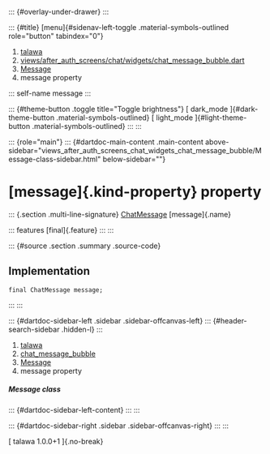 ::: {#overlay-under-drawer}
:::

::: {#title}
[menu]{#sidenav-left-toggle .material-symbols-outlined role="button"
tabindex="0"}

1.  [talawa](../../index.html)
2.  [views/after_auth_screens/chat/widgets/chat_message_bubble.dart](../../views_after_auth_screens_chat_widgets_chat_message_bubble/)
3.  [Message](../../views_after_auth_screens_chat_widgets_chat_message_bubble/Message-class.html)
4.  message property

::: self-name
message
:::

::: {#theme-button .toggle title="Toggle brightness"}
[ dark_mode ]{#dark-theme-button .material-symbols-outlined} [
light_mode ]{#light-theme-button .material-symbols-outlined}
:::
:::

::: {role="main"}
::: {#dartdoc-main-content .main-content above-sidebar="views_after_auth_screens_chat_widgets_chat_message_bubble/Message-class-sidebar.html" below-sidebar=""}
<div>

# [message]{.kind-property} property

</div>

::: {.section .multi-line-signature}
[ChatMessage](../../models_chats_chat_message/ChatMessage-class.html)
[message]{.name}

::: features
[final]{.feature}
:::
:::

::: {#source .section .summary .source-code}
## Implementation

``` language-dart
final ChatMessage message;
```
:::
:::

::: {#dartdoc-sidebar-left .sidebar .sidebar-offcanvas-left}
::: {#header-search-sidebar .hidden-l}
:::

1.  [talawa](../../index.html)
2.  [chat_message_bubble](../../views_after_auth_screens_chat_widgets_chat_message_bubble/)
3.  [Message](../../views_after_auth_screens_chat_widgets_chat_message_bubble/Message-class.html)
4.  message property

##### Message class

::: {#dartdoc-sidebar-left-content}
:::
:::

::: {#dartdoc-sidebar-right .sidebar .sidebar-offcanvas-right}
:::
:::

[ talawa 1.0.0+1 ]{.no-break}
